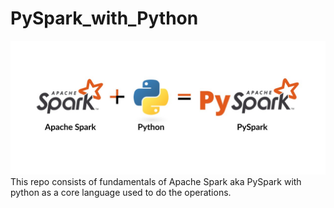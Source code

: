 # PySpark_with_Python
![logo](https://github.com/prabhakarvenkat/PySpark_with_Python/blob/67ffc0437ac8f204d6bca7441059db6661920697/PySpark.jpg)
This repo consists of fundamentals of Apache Spark aka PySpark with python as a core language used to do the operations.
